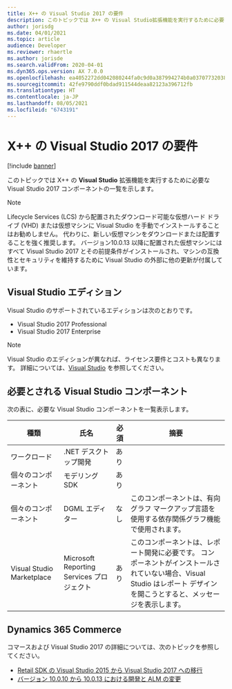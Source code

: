 ```yaml
---
title: X++ の Visual Studio 2017 の要件
description: このトピックでは X++ の Visual Studio拡張機能を実行するために必要な Visual Studio 2017 コンポーネントの一覧を示します。
author: jorisdg
ms.date: 04/01/2021
ms.topic: article
audience: Developer
ms.reviewer: rhaertle
ms.author: jorisde
ms.search.validFrom: 2020-04-01
ms.dyn365.ops.version: AX 7.0.0
ms.openlocfilehash: ea4052272dd042080244fa0c9d0a387994274b0a037077320381597f4eea3c16
ms.sourcegitcommit: 42fe9790ddf0bdad911544deaa82123a396712fb
ms.translationtype: HT
ms.contentlocale: ja-JP
ms.lasthandoff: 08/05/2021
ms.locfileid: "6743191"
---
```

# <a name="visual-studio-2017-requirements-for-x"></a>X++ の Visual Studio 2017 の要件

[!include [banner](../includes/banner.md)]

このトピックでは X++ の **Visual Studio** 拡張機能を実行するために必要な Visual Studio 2017 コンポーネントの一覧を示します。

> [!NOTE]
> Lifecycle Services (LCS) から配置されたダウンロード可能な仮想ハード ドライブ (VHD) または仮想マシンに Visual Studio を手動でインストールすることはお勧めしません。 代わりに、新しい仮想マシンをダウンロードまたは配置することを強く推奨します。 バージョン10.0.13 以降に配置された仮想マシンにはすべて Visual Studio 2017 とその前提条件がインストールされ、マシンの互換性とセキュリティを維持するために Visual Studio の外部に他の更新が付属しています。

## <a name="visual-studio-editions"></a>Visual Studio エディション

Visual Studio のサポートされているエディションは次のとおりです。

- Visual Studio 2017 Professional
- Visual Studio 2017 Enterprise

> [!NOTE]
> Visual Studio のエディションが異なれば、ライセンス要件とコストも異なります。 詳細については、[Visual Studio](https://visualstudio.microsoft.com) を参照してください。

## <a name="required-visual-studio-components"></a>必要とされる Visual Studio コンポーネント

次の表に、必要な Visual Studio コンポーネントを一覧表示します。

| 種類 | 氏名 | 必須 | 摘要 |
| --- | --- | --- | --- |
| ワークロード | .NET デスクトップ開発 | あり | |
| 個々のコンポーネント | モデリング SDK | あり | |
| 個々のコンポーネント | DGML エディター | なし | このコンポーネントは、有向グラフ マークアップ言語を使用する依存関係グラフ機能で使用されます。 |
| Visual Studio Marketplace | Microsoft Reporting Services プロジェクト | あり | このコンポーネントは、レポート開発に必要です。 コンポーネントがインストールされていない場合、Visual Studio はレポート デザインを開こうとすると、メッセージを表示します。 |

## <a name="dynamics-365-commerce"></a>Dynamics 365 Commerce

コマースおよび Visual Studio 2017 の詳細については、次のトピックを参照してください。

- [Retail SDK の Visual Studio 2015 から Visual Studio 2017 への移行](../../../commerce/dev-itpro/retail-sdk/migrate-sdk.md)
- [バージョン 10.0.10 から 10.0.13 における開発と ALM の変更](../../../commerce/dev-itpro/dev-changes-10-13.md)
